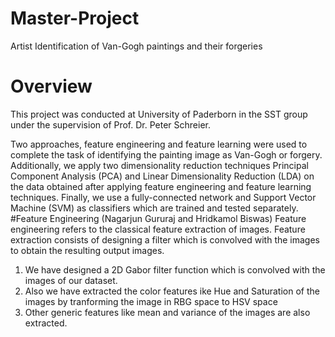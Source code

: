 # Master-Project
Artist Identification of Van-Gogh paintings and their forgeries 
# Overview
This project was conducted at University of Paderborn in the SST group under the supervision of Prof. Dr. Peter Schreier. 

Two approaches, feature engineering and feature learning were used to complete the task of identifying the painting image as Van-Gogh or forgery. Additionally, we apply two dimensionality reduction techniques Principal Component Analysis (PCA) and Linear Dimensionality Reduction (LDA) on the data obtained after applying feature engineering and feature learning techniques. Finally, we use a fully-connected network and Support Vector Machine (SVM) as classifiers which are trained and tested separately.
#Feature Engineering (Nagarjun Gururaj and Hridkamol Biswas) 
Feature engineering refers to the classical feature extraction of images. Feature extraction consists of designing a filter which is convolved with the images to obtain the resulting output images. 

1) We have designed a 2D Gabor filter function which is convolved with the images of our dataset.
2) Also we have extracted the color features ike Hue and Saturation of the images by tranforming the image in RBG space to HSV space
3) Other generic features like mean and variance of the images are also extracted.




